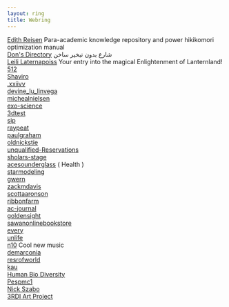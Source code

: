 ```yaml
---
layout: ring
title: Webring
---
```


 [Edith Reisen](http://reisen.netlify.app/)                                                                                                                      Para-academic knowledge repository and power hikikomori optimization manual           
 [Don's Directory](http://dons.directory/)                                                                                                                       شارع بدون تبخير ساخن                                                                  
 [Leili Laternapoiss](https://leili.netlify.app/)                                                                                                                Your entry into the magical Enlightenment of Lanternland!                             
 [512]( https://512kb.club/ )                                                                                                                                                                                                                          
 [Shaviro](http://shaviro.com/Othertexts/articles.html )                                                                                                                                                                                               
 [.xxiivv](https://wiki.xxiivv.com/site/home.html)                                                                                                                                                                                                     
 [devine_lu_linvega](https://wiki.xxiivv.com/site/devine_lu_linvega.html)                                                                                                                                                                              
 [michealnielsen](https://michaelnielsen.org/)                                                                                                                                                                                                         
 [exo-science](http://exo-science.com/#)                                                                                                                                                                                                               
 [3dtest](https://3dtestosterone.net/)                                                                                                                                                                                                                 
 [sip](https://sip.neocities.org/)                                                                                                                                                                                                                     
 [raypeat](https://raypeat.com/)                                                                                                                                                                                                                       
 [paulgraham](https://paulgraham.com/index.html)                                                                                                                                                                                                       
 [oldnickstie](https://oldnicksite.wordpress.com/)                                                                                                                                                                                                     
 [unqualified-Reservations](https://www.unqualified-reservations.org/)                                                                                                                                                                                 
 [sholars-stage](https://scholars-stage.org/)                                                                                                                                                                                                          
 [acesounderglass](https://acesounderglass.com/)                                                                                                                 ( Health )                                                                            
 [starmodeling](https://statmodeling.stat.columbia.edu/)                                                                                                                                                                                               
 [gwern](https://gwern.net/)                                                                                                                                                                                                                           
 [zackmdavis](http://zackmdavis.net/blog/)                                                                                                                                                                                                             
 [scottaaronson](https://scottaaronson.blog/)                                                                                                                                                                                                          
 [ribbonfarm](https://www.ribbonfarm.com/)                                                                                                                                                                                                             
 [ac-journal](https://ac-journal.org/journal/vol6/iss3/responses/attias/index.html)                                                                                                                                                                    
 [goldensight](https://goldenlight.mirror.xyz/)                                                                                                                                                                                                        
 [sawanonlinebookstore](https://www.sawanonlinebookstore.com/category/151-akbar-birbal-storiessrsltid=AfmBOopUZUNeQQVAjYaE4bJFN90xTO4GeUXw4T3-BeNejNnIUgIES1Hu)                                                                                        
 [every](https://every.sdf.org/?ref=deadsimplesites)                                                                                                                                                                                                   
 [unlife](https://unlife.nyx.land/)                                                                                                                                                                                                                    
 [n10](https://n10.as/)                                                                                                                                          Cool new music                                                                        
 [demarconia](http://www.demarconia.com/)                                                                                                                                                                                                              
 [resrofworld](https://restofworld.org/series/digital-divinity/)                                                                                                                                                                                       
 [kau](https://kau.sh/blog/)                                                                                                                                                                                                                           
 [Human Bio Diversity](https://www.humanbiologicaldiversity.com/)                                                                                                                                                                                      
 [Pespmc1](http://pespmc1.vub.ac.be/)                                                                                                                                                                                                                  
 [Nick Szabo](https://www.fon.hum.uva.nl/rob/Courses/InformationInSpeech/CDROM/Literature/LOTwinterschool2006/szabo.best.vwh.net/index.html)                                                                                                           
 [3RDI Art Project](https://www.3rdi.me/)                                                                                                                                                                                                                                                      
